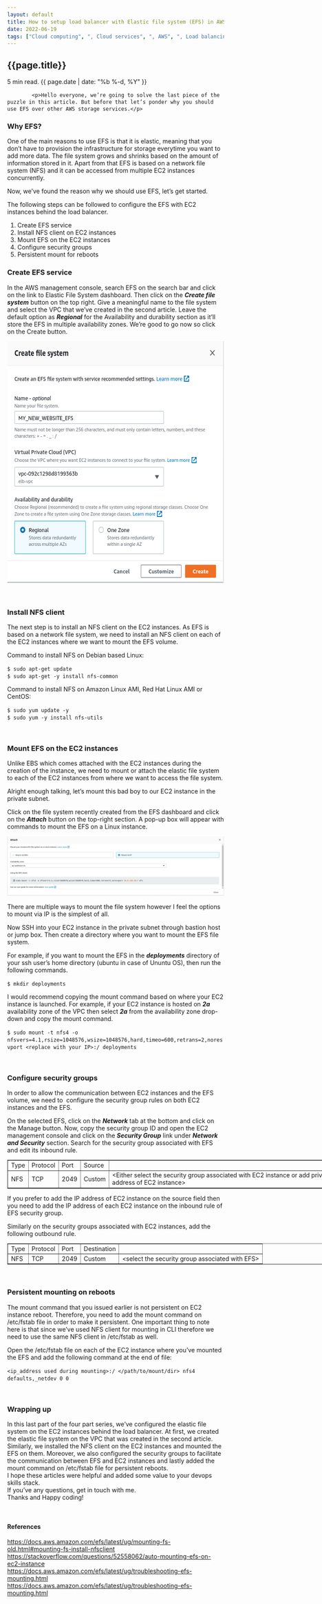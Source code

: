 ```yaml
---
layout: default
title: How to setup load balancer with Elastic file system (EFS) in AWS? Part 4
date: 2022-06-19
tags: ["Cloud computing", ", Cloud services", ", AWS", ", Load balancing", ", EFS"]
---
```

<section class="article-detail-block dark-bg mtb-150">
    <div class="container grid grid-1">
        <div class="mi-content">
            <h1> {{page.title}}</h1>
            <p class="time-n-date">5 min read. {{ page.date | date: "%b %-d, %Y" }}</p>
			
            <p>Hello everyone, we’re going to solve the last piece of the puzzle in this article. But before that let’s ponder why you should use EFS over other AWS storage services.</p>

<h3>Why EFS?</h3>
<!-- start_excerpt -->
<p>One of the main reasons to use EFS is that it is elastic, meaning that you don’t have to provision the infrastructure for storage everytime you want to add more data. The file system grows and shrinks based on the amount of information stored in it. Apart from that EFS is based on a network file system (NFS) and it can be accessed from multiple EC2 instances concurrently.</p>
<!--end_excerpt-->
<p>Now, we’ve found the reason why we should use EFS, let’s get started.</p>

<p>The following steps can be followed to configure the EFS with EC2 instances behind the load balancer.</p>

<ol>
	<li style="list-style-type:decimal">Create EFS service</li>
	<li style="list-style-type:decimal">Install NFS client on EC2 instances</li>
	<li style="list-style-type:decimal">Mount EFS on the EC2 instances</li>
	<li style="list-style-type:decimal">Configure security groups</li>
	<li style="list-style-type:decimal">Persistent mount for reboots</li>
</ol>

<h3>Create EFS service</h3>

<p>In the AWS management console, search EFS on the search bar and click on the link to Elastic File System dashboard. Then click on the <strong><em>Create file system</em></strong> button on the top right. Give a meaningful name to the file system and select the VPC that we’ve created in the <a class="anchor" href="https://abhishekejam.com/articles/how-setup-load-balancer-elastic-file-system-efs-aws-part-2/" style="text-decoration:none" target="_blank">second article</a>. Leave the default option as <strong><em>Regional</em></strong> for the Availability and durability section as it’ll store the EFS in multiple availability zones. We’re good to go now so click on the Create button.</p>

<p><img src="/assets/images/create-efs.png" style="height:562px; width:602px"></p>

<p>&nbsp;</p>

<h3>Install NFS client</h3>

<p>The next step is to install an NFS client on the EC2 instances. As EFS is based on a network file system, we need to install an NFS client on each of the EC2 instances where we want to mount the EFS volume.</p>

<p>Command to install NFS on Debian based Linux:</p>

<div class="code"><code>$ sudo apt-get update</code><br>
<code>$ sudo apt-get -y install nfs-common</code></div>

<p>Command to install NFS on Amazon Linux AMI, Red Hat Linux AMI or CentOS:</p>

<div class="code"><code>$ sudo yum update -y</code><br>
<code>$ sudo yum -y install nfs-utils</code></div>

<p>&nbsp;</p>

<h3>Mount EFS on the EC2 instances</h3>

<p>Unlike EBS which comes attached with the EC2 instances during the creation of the instance, we need to mount or attach the elastic file system to each of the EC2 instances from where we want to access the file system.</p>

<p>Alright enough talking, let’s mount this bad boy to our EC2 instance in the private subnet.&nbsp;</p>

<p>Click on the file system recently created from the EFS dashboard and click on the <strong><em>Attach</em></strong> button on the top-right section. A pop-up box will appear with commands to mount the EFS on a Linux instance.</p>

<p><img src="/assets/images/attach-efs-to-ec2.png"></p>

<p>There are multiple ways to mount the file system however I feel the options to mount via IP is the simplest of all.</p>

<p>Now SSH into your EC2 instance in the private subnet through bastion host or jump box. Then create a directory where you want to mount the EFS file system.&nbsp;</p>

<p>For example, if you want to mount the EFS in the <strong><em>deployments</em></strong> directory of your ssh user’s home directory (ubuntu in case of Ununtu OS), then run the following commands.&nbsp;</p>

<div class="code"><code>$ mkdir deployments</code></div>

<p>I would recommend copying the mount command based on where your EC2 instance is launched. For example, if your EC2 instance is hosted on <strong><em>2a</em></strong> availability zone of the VPC then select <strong><em>2a</em></strong> from the availability zone drop-down and copy the mount command.&nbsp;</p>

<div class="code"><code>$ sudo mount -t nfs4 -o nfsvers=4.1,rsize=1048576,wsize=1048576,hard,timeo=600,retrans=2,noresvport &lt;replace with your IP&gt;:/ deployments</code></div>

<p>&nbsp;</p>

<h3>Configure security groups</h3>

<p>In order to allow the communication between EC2 instances and the EFS volume, we need to&nbsp; configure the security group rules on both EC2 instances and the EFS.</p>

<p>On the selected EFS, click on the <strong><em>Network</em></strong> tab at the bottom and click on the Manage button. Now, copy the security group ID and open the EC2 management console and click on the <strong><em>Security Group</em></strong> link under <strong><em>Network and Security</em></strong> section. Search for the security group associated with EFS and edit its inbound rule.</p>

<table border="1" cellpadding="1" cellspacing="1" style="width:800px">
	<tbody>
		<tr>
			<td>Type</td>
			<td>Protocol</td>
			<td>Port</td>
			<td>Source</td>
			<td>&nbsp;</td>
		</tr>
		<tr>
			<td>NFS</td>
			<td>TCP</td>
			<td>2049</td>
			<td>Custom</td>
			<td>&lt;Either select the security group associated with EC2 instance or add private IP address of EC2 instance&gt;</td>
		</tr>
	</tbody>
</table>

<p>If you prefer to add the IP address of EC2 instance on the source field then you need to add the IP address of each EC2 instance on the inbound rule of EFS security group.</p>

<p>Similarly on the security groups associated with EC2 instances, add the following outbound rule.</p>

<table border="1" cellpadding="1" cellspacing="1" style="width:800px">
	<tbody>
		<tr>
			<td>Type</td>
			<td>Protocol</td>
			<td>Port</td>
			<td>Destination</td>
			<td>&nbsp;</td>
		</tr>
		<tr>
			<td>NFS</td>
			<td>TCP</td>
			<td>2049</td>
			<td>Custom</td>
			<td>&lt;select the security group associated with EFS&gt;</td>
		</tr>
	</tbody>
</table>

<p>&nbsp;</p>

<h3>Persistent mounting on reboots</h3>

<p>The mount command that you issued earlier is not persistent on EC2 instance reboot. Therefore, you need to add the mount command on /etc/fstab file in order to make it persistent. One important thing to note here is that since we’ve used NFS client for mounting in CLI therefore we need to use the same NFS client in /etc/fstab as well.</p>

<p>Open the /etc/fstab file on each of the EC2 instance where you’ve mounted the EFS and add the following command at the end of file:</p>

<div class="code"><code>&lt;ip_address used during mounting&gt;:/ &lt;/path/to/mount/dir&gt; nfs4 defaults,_netdev 0 0</code></div>

<p>&nbsp;</p>

<h3>Wrapping up</h3>

<p>In this last part of the four part series, we’ve configured the elastic file system on the EC2 instances behind the load balancer. At first, we created the elastic file system on the VPC that was created in the <a class="anchor" href="https://abhishekejam.com/articles/how-setup-load-balancer-elastic-file-system-efs-aws-part-2/" style="text-decoration:none" target="_blank">second article</a>. Similarly, we installed the NFS client on the EC2 instances and mounted the EFS on them. Moreover, we also configured the security groups to facilitate the communication between EFS and EC2 instances and lastly added the mount command on /etc/fstab file for persistent reboots.<br>
I hope these articles were helpful and added some value to your devops skills stack.<br>
If you’ve any questions, get in touch with me.<br>
Thanks and Happy coding!</p>

<p>&nbsp;</p>

<h4>References</h4>

<p><a class="anchor" href="https://docs.aws.amazon.com/efs/latest/ug/mounting-fs-old.html#mounting-fs-install-nfsclient" target="_blank">https://docs.aws.amazon.com/efs/latest/ug/mounting-fs-old.html#mounting-fs-install-nfsclient</a><br>
<a class="anchor" href="https://stackoverflow.com/questions/52558062/auto-mounting-efs-on-ec2-instance" target="_blank">https://stackoverflow.com/questions/52558062/auto-mounting-efs-on-ec2-instance</a><br>
<a class="anchor" href="https://levelup.gitconnected.com/mount-nfs-on-aws-ec2-using-elastic-file-system-efs-57282d3c27eb" target="_blank">https://docs.aws.amazon.com/efs/latest/ug/troubleshooting-efs-mounting.html</a><br>
<a class="anchor" href="https://docs.aws.amazon.com/efs/latest/ug/troubleshooting-efs-mounting.html" target="_blank">https://docs.aws.amazon.com/efs/latest/ug/troubleshooting-efs-mounting.html</a></p>
        </div>
    </div>
</section>